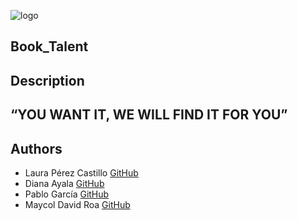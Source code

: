 
![logo](https://user-images.githubusercontent.com/85509333/145334215-1a18b1d0-b75b-4b6b-8b01-dd06dd86d314.jpg)

## Book_Talent ##

## Description ##

## “YOU WANT IT, WE WILL FIND IT FOR YOU”
## Authors

* Laura Pérez Castillo [GitHub](https://github.com/lperezcas16)
* Diana Ayala [GitHub](https://github.com/dmac24)
* Pablo García [GitHub](https://github.com/PabloOsorix)
* Maycol David Roa [GitHub](https://github.com/maycolroa)
